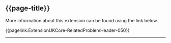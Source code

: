 ## {{page-title}}

More information about this extension can be found using the link below.

{{pagelink:ExtensionUKCore-RelatedProblemHeader-050}}


---
